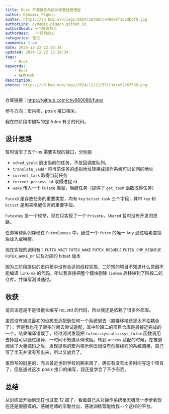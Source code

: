```yaml
---
title: Rust 开源操作系统训练营结营报告
author: Dynamic_Pigeon
avatar: https://s3.bmp.ovh/imgs/2024/10/08/ca40e9bf152dbbf0.jpg
authorLink: dynamic-pigeon.github.io
authorAbout: 一个好奇的人
authorDesc: 一个好奇的人
categories: 笔记
comments: true
date: 2024-12-22 22:28:34
updated: 2024-12-22 22:28:34
tags:
    - Rust
keywords:
    - Rust
    - 操作系统
description:
photos: https://s3.bmp.ovh/imgs/2024/12/22/55c114ce92c675d9.png
---
```


仓库链接：https://github.com/chy669086/futex

参与方向：宏内核，posix 接口相关。

我在四阶段中编写的是 futex 有关的代码。

## 设计思路

暂时请求了五个 os 需要实现的接口，分别是

- `sched_yield` 退出当前的任务，不放回调度队列。
- `translate_vaddr` 将当前任务的虚拟地址转换成操作系统可以访问的地址
- `current_task` 取得当前任务
- `current_prosess_id` 取得进程 id
- `wake` 传入一个 `FutexQ` 类型，唤醒任务（提供了 `get_task` 函数取得任务）

`FutexQ` 是存放任务的重要类型，内有 `key` `bitset` `task` 三个字段，其中 `key` 和 `bitset` 是用来唤醒任务的重要字段。

`FutexKey` 是一个枚举，现在只实现了一个 `Private`，`Shared` 暂时没有开发的思路。

任务等待队列存储在 `FutexQueues` 中，通过一个 `futex` 的唯一 key 通过哈希变换后放入或唤醒。

现在实现的调用有：`FUTEX_WAIT` `FUTEX_WAKE` `FUTEX_REQUEUE` `FUTEX_CMP_REQUEUE` `FUTEX_WAKE_OP` 以及对应的 bitset 版本

因为三阶段提供的宏内核中没有合适的线程实现，二阶短的项目不知道什么原因不能编译 `link-me` 的代码，所以我直接把整个模块删除 `linkme` 后移植到了阶段二的仓库，并编写测试通过。

## 收获

说实话还是不是很擅长编写 no_std 的代码，所以我还是依赖了很多外部库。

虽然没有通过最初的设想去适配到任何一个系统里去（直接移植还是太不松耦合了），但是我也花了很多时间去尝试适配，其中阶段二的项目仓库是最接近完成的一个，结果编译错误了，经过测试发现把 `futex::syscall::sys_futex` 函数调用去掉就可以通过编译，一时间不知道从何改起。转到 `arceos` 适配的时候，在被迫阅读了大量源码之后，发现提供的宏内核示例压根没有创建线程的系统调用，自己写了半天并没有写出来，所以又放弃了。

虽然写的挺差的，而且最近也到学校的期末周了，确实有没有太多时间写这个项目了，但是通过这次 posix 接口的编写，我还是学会了不少东西。

## 总结

从训练营开始到现在也过去 12 周了，看着自己从对操作系统毫无概念一步步到现在还是很感慨的。感谢老师的辛勤付出，感谢训练营能给我一个这样的平台。